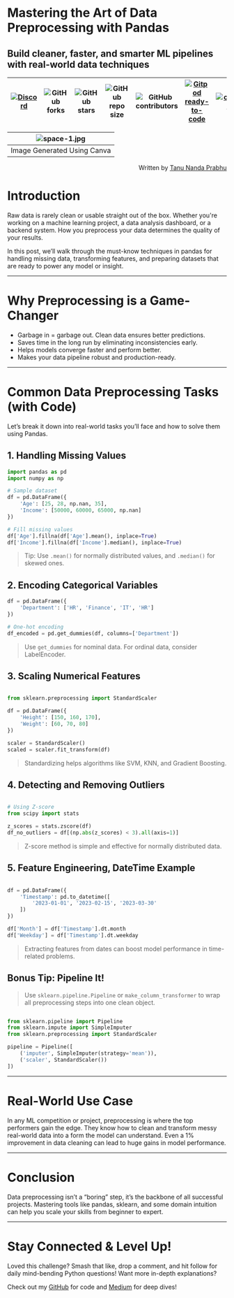 # Mastering the Art of Data Preprocessing with Pandas
## Build cleaner, faster, and smarter ML pipelines with real-world data techniques

| [![Discord](https://img.shields.io/discord/718138360538857794.svg?label=&logo=discord&logoColor=ffffff&color=7389D8&labelColor=6A7EC2)](https://discord.gg/qFryjbX)  | ![GitHub forks](https://img.shields.io/github/forks/Tanu-N-Prabhu/Python?label=Fork&style=social)  | ![GitHub stars](https://img.shields.io/github/stars/Tanu-N-Prabhu/Python?style=social) | ![GitHub repo size](https://img.shields.io/github/repo-size/Tanu-N-Prabhu/Python) |  ![GitHub contributors](https://img.shields.io/github/contributors/Tanu-N-Prabhu/Python)| [![Gitpod ready-to-code](https://img.shields.io/badge/Gitpod-ready--to--code-blue?logo=gitpod)](https://gitpod.io/#https://github.com/Tanu-N-Prabhu/Python)| [![commits](https://badgen.net/github/commits/Tanu-N-Prabhu/Python)](https://github.com/Tanu-N-Prabhu/Python/commits/main?icon=github&color=green)|![GitHub last commit (branch)](https://img.shields.io/github/last-commit/Tanu-N-Prabhu/Python/master?display_timestamp=committer)|![Views Counter](https://views-counter.vercel.app/badge?pageId=Tanu-N-Prabhu%2FViews-Counter)|
|:--:|:--:|:--:|:--:|:--:|:--:|:--:|:--:|:--:|


| ![space-1.jpg](https://github.com/Tanu-N-Prabhu/Python/blob/master/Img/1745257696486.png) | 
|:--:| 
| Image Generated Using Canva |

<p align = "right"> Written by <a href = "https://medium.com/@tanunprabhu95">Tanu Nanda Prabhu</a></p>


# Introduction
Raw data is rarely clean or usable straight out of the box. Whether you're working on a machine learning project, a data analysis dashboard, or a backend system. How you preprocess your data determines the quality of your results.

In this post, we’ll walk through the must-know techniques in pandas for handling missing data, transforming features, and preparing datasets that are ready to power any model or insight.

---

# Why Preprocessing is a Game-Changer
* Garbage in = garbage out. Clean data ensures better predictions.
* Saves time in the long run by eliminating inconsistencies early.
* Helps models converge faster and perform better.
* Makes your data pipeline robust and production-ready.

---

# Common Data Preprocessing Tasks (with Code)
Let’s break it down into real-world tasks you’ll face and how to solve them using Pandas.

## 1. Handling Missing Values

```python
import pandas as pd
import numpy as np

# Sample dataset
df = pd.DataFrame({
    'Age': [25, 28, np.nan, 35],
    'Income': [50000, 60000, 65000, np.nan]
})

# Fill missing values
df['Age'].fillna(df['Age'].mean(), inplace=True)
df['Income'].fillna(df['Income'].median(), inplace=True)
```

> Tip: Use `.mean()` for normally distributed values, and `.median()` for skewed ones.

## 2. Encoding Categorical Variables

```python
df = pd.DataFrame({
    'Department': ['HR', 'Finance', 'IT', 'HR']
})

# One-hot encoding
df_encoded = pd.get_dummies(df, columns=['Department'])

```
> Use `get_dummies` for nominal data. For ordinal data, consider LabelEncoder.

## 3. Scaling Numerical Features

```python

from sklearn.preprocessing import StandardScaler

df = pd.DataFrame({
    'Height': [150, 160, 170],
    'Weight': [60, 70, 80]
})

scaler = StandardScaler()
scaled = scaler.fit_transform(df)

```
> Standardizing helps algorithms like SVM, KNN, and Gradient Boosting.

## 4. Detecting and Removing Outliers

```python

# Using Z-score
from scipy import stats

z_scores = stats.zscore(df)
df_no_outliers = df[(np.abs(z_scores) < 3).all(axis=1)]
```

> Z-score method is simple and effective for normally distributed data.

## 5. Feature Engineering, DateTime Example

```python

df = pd.DataFrame({
    'Timestamp': pd.to_datetime([
        '2023-01-01', '2023-02-15', '2023-03-30'
    ])
})

df['Month'] = df['Timestamp'].dt.month
df['Weekday'] = df['Timestamp'].dt.weekday

```

> Extracting features from dates can boost model performance in time-related problems.

## Bonus Tip: Pipeline It!


> Use `sklearn.pipeline.Pipeline` or `make_column_transformer` to wrap all preprocessing steps into one clean object.

```python

from sklearn.pipeline import Pipeline
from sklearn.impute import SimpleImputer
from sklearn.preprocessing import StandardScaler

pipeline = Pipeline([
    ('imputer', SimpleImputer(strategy='mean')),
    ('scaler', StandardScaler())
])

```
---

# Real-World Use Case
In any ML competition or project, preprocessing is where the top performers gain the edge. They know how to clean and transform messy real-world data into a form the model can understand. Even a 1% improvement in data cleaning can lead to huge gains in model performance.

---
# Conclusion
Data preprocessing isn’t a “boring” step, it’s the backbone of all successful projects. Mastering tools like pandas, sklearn, and some domain intuition can help you scale your skills from beginner to expert.

---

# Stay Connected & Level Up!
Loved this challenge? Smash that like, drop a comment, and hit follow for daily mind-bending Python questions! Want more in-depth explanations?

Check out my [GitHub](https://github.com/Tanu-N-Prabhu) for code and [Medium](https://medium.com/@tanunprabhu95) for deep dives!

